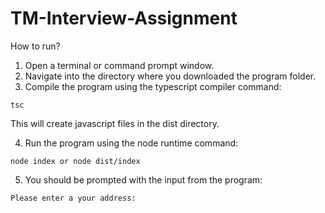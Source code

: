 # TM-Interview-Assignment

How to run?
1. Open a terminal or command prompt window.
2. Navigate into the directory where you downloaded the program folder.
3. Compile the program using the typescript compiler command:

```
tsc
```
  
This will create javascript files in the dist directory.

4. Run the program using the node runtime command:

```
node index or node dist/index
```

5. You should be prompted with the input from the program:

```
Please enter a your address:
```